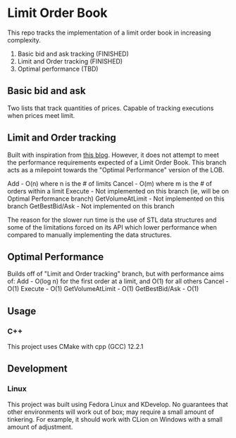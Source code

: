 # Limit Order Book

This repo tracks the implementation of a limit order book in increasing complexity.

1. Basic bid and ask tracking (FINISHED)
2. Limit and Order tracking (FINISHED)
3. Optimal performance (TBD)

## Basic bid and ask
Two lists that track quantities of prices. Capable of tracking executions when prices meet limit.

## Limit and Order tracking
Built with inspiration from [this blog](https://web.archive.org/web/20110219163448/http://howtohft.wordpress.com/2011/02/15/how-to-build-a-fast-limit-order-book/).
However, it does not attempt to meet the performance requirements expected of a Limit Order Book. This branch acts as a milepoint towards the "Optimal Performance" version of the LOB.

Add - O(n) where n is the # of limits
Cancel - O(m) where m is the # of orders within a limit
Execute - Not implemented on this branch (ie, will be on Optimal Performance branch)
GetVolumeAtLimit - Not implemented on this branch
GetBestBid/Ask - Not implemented on this branch

The reason for the slower run time is the use of STL data structures and some of the limitations forced on its API which lower performance when compared to manually implementing the data structures.

## Optimal Performance
Builds off of "Limit and Order tracking" branch, but with performance aims of:
Add - O(log n) for the first order at a limit, and O(1) for all others
Cancel - O(1)
Execute - O(1)
GetVolumeAtLimit - O(1)
GetBestBid/Ask - O(1)

## Usage
### C++
This project uses CMake with cpp (GCC) 12.2.1


## Development
### Linux
This project was built using Fedora Linux and KDevelop. No guarantees that other environments will work out of box; may require a small amount of tinkering. For example, it should work with CLion on Windows with a small amount of adjustment.
